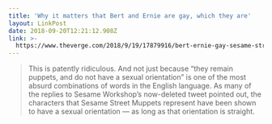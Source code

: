 ```yaml
---
title: 'Why it matters that Bert and Ernie are gay, which they are'
layout: LinkPost
date: 2018-09-20T12:21:12.908Z
link: >-
  https://www.theverge.com/2018/9/19/17879916/bert-ernie-gay-sesame-street-mark-saltzman-controversy
---
```


> This is patently ridiculous. And not just because “they remain puppets, and do not have a sexual orientation” is one of the most absurd combinations of words in the English language. As many of the replies to Sesame Workshop’s now-deleted tweet pointed out, the characters that Sesame Street Muppets represent have been shown to have a sexual orientation — as long as that orientation is straight.

